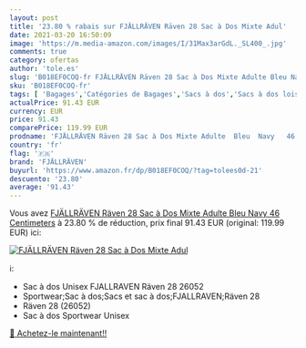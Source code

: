 ```yaml
---
layout: post
title: '23.80 % rabais sur FJÄLLRÄVEN Räven 28 Sac à Dos Mixte Adul'
date: 2021-03-20 16:50:09
image: 'https://m.media-amazon.com/images/I/31Max3arGdL._SL400_.jpg'
comments: true
category: ofertas
author: 'tole.es'
slug: 'B018EF0COQ-fr FJÄLLRÄVEN Räven 28 Sac à Dos Mixte Adulte Bleu Navy 46...'
sku: 'B018EF0COQ-fr'
tags: [ 'Bagages','Catégories de Bagages','Sacs à dos','Sacs à dos loisir','fjällräven', ]
actualPrice: 91.43 EUR
currency: EUR
price: 91.43
comparePrice: 119.99 EUR
prodname: 'FJÄLLRÄVEN Räven 28 Sac à Dos Mixte Adulte  Bleu  Navy   46 Centimeters'
country: 'fr'
flag: '🇫🇷'
brand: 'FJÄLLRÄVEN'
buyurl: 'https://www.amazon.fr/dp/B018EF0COQ/?tag=tolees0d-21'
descuento: '23.80'
average: '91.43'
---
```


Vous avez [FJÄLLRÄVEN Räven 28 Sac à Dos Mixte Adulte  Bleu  Navy   46 Centimeters](https://www.amazon.fr/dp/B018EF0COQ/?tag=tolees0d-21)  à  23.80 % de réduction, prix final  91.43 EUR (original: 119.99 EUR) ici:

[![FJÄLLRÄVEN Räven 28 Sac à Dos Mixte Adul](https://m.media-amazon.com/images/I/31Max3arGdL._SL400_.jpg)](https://www.amazon.fr/dp/B018EF0COQ/?tag=tolees0d-21)

ℹ️:

- Sac à dos Unisex FJALLRAVEN Räven 28 26052
- Sportwear;Sac à dos;Sacs et sac à dos;FJALLRAVEN;Räven 28
- Räven 28 (26052)
- Sac à dos Sportwear Unisex

[🛒 Achetez-le maintenant!!](https://www.amazon.fr/dp/B018EF0COQ/?tag=tolees0d-21)
